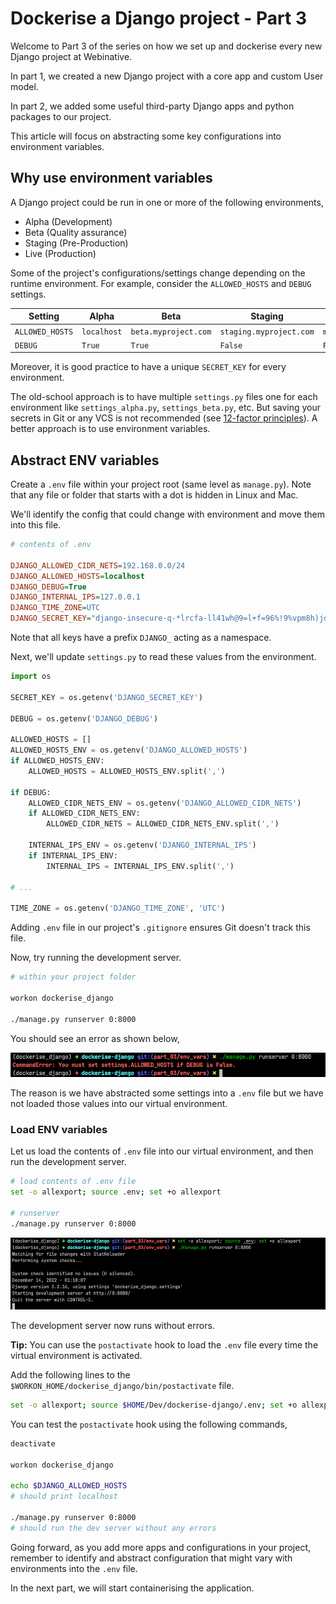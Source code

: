 # Dockerise a Django project - Part 3

Welcome to Part 3 of the series on how we set up and dockerise every new Django project at Webinative.

In part 1, we created a new Django project with a core app and custom User model.

In part 2, we added some useful third-party Django apps and python packages to our project.

This article will focus on abstracting some key configurations into environment variables.

## Why use environment variables

A Django project could be run in one or more of the following environments,

- Alpha   (Development)
- Beta    (Quality assurance)
- Staging (Pre-Production)
- Live    (Production)

Some of the project's configurations/settings change depending on the runtime environment. For example, consider the `ALLOWED_HOSTS` and `DEBUG` settings.

| Setting | Alpha | Beta | Staging | Live |
| --- | --- | --- | --- | --- |
| `ALLOWED_HOSTS` | `localhost` | `beta.myproject.com` | `staging.myproject.com` | `myproject.com` |
| `DEBUG` | `True` | `True` | `False` | `False` |

Moreover, it is good practice to have a unique `SECRET_KEY` for every environment.

The old-school approach is to have multiple `settings.py` files one for each environment like `settings_alpha.py`, `settings_beta.py`, etc. But saving your secrets in Git or any VCS is not recommended (see [12-factor principles](https://12factor.net/)). A better approach is to use environment variables.

## Abstract ENV variables

Create a `.env` file within your project root (same level as `manage.py`). Note that any file or folder that starts with a dot is hidden in Linux and Mac.

We'll identify the config that could change with environment and move them into this file.

```ini
# contents of .env

DJANGO_ALLOWED_CIDR_NETS=192.168.0.0/24
DJANGO_ALLOWED_HOSTS=localhost
DJANGO_DEBUG=True
DJANGO_INTERNAL_IPS=127.0.0.1
DJANGO_TIME_ZONE=UTC
DJANGO_SECRET_KEY="django-insecure-q-*lrcfa-ll41wh@9=l+f=96%!9%vpm8h)jdw)gpw7)i41c94k"
```

Note that all keys have a prefix `DJANGO_` acting as a namespace.

Next, we'll update `settings.py` to read these values from the environment.

```python
import os

SECRET_KEY = os.getenv('DJANGO_SECRET_KEY')

DEBUG = os.getenv('DJANGO_DEBUG')

ALLOWED_HOSTS = []
ALLOWED_HOSTS_ENV = os.getenv('DJANGO_ALLOWED_HOSTS')
if ALLOWED_HOSTS_ENV:
    ALLOWED_HOSTS = ALLOWED_HOSTS_ENV.split(',')

if DEBUG:
    ALLOWED_CIDR_NETS_ENV = os.getenv('DJANGO_ALLOWED_CIDR_NETS')
    if ALLOWED_CIDR_NETS_ENV:
        ALLOWED_CIDR_NETS = ALLOWED_CIDR_NETS_ENV.split(',')

    INTERNAL_IPS_ENV = os.getenv('DJANGO_INTERNAL_IPS')
    if INTERNAL_IPS_ENV:
        INTERNAL_IPS = INTERNAL_IPS_ENV.split(',')

# ...

TIME_ZONE = os.getenv('DJANGO_TIME_ZONE', 'UTC')
```

Adding `.env` file in our project's `.gitignore` ensures Git doesn't track this file.

Now, try running the development server.

```sh
# within your project folder

workon dockerise_django

./manage.py runserver 0:8000
```

You should see an error as shown below,

![runserver without env vars](images/part_3/01-runserver_without_env.png)

The reason is we have abstracted some settings into a `.env` file but we have not loaded those values into our virtual environment.

### Load ENV variables

Let us load the contents of `.env` file into our virtual environment, and then run the development server.

```sh
# load contents of .env file
set -o allexport; source .env; set +o allexport

# runserver
./manage.py runserver 0:8000
```

![runserver with env vars](images/part_3/02-runserver_with_env.png)

The development server now runs without errors.

**Tip:** You can use the `postactivate` hook to load the `.env` file every time the virtual environment is activated.

Add the following lines to the `$WORKON_HOME/dockerise_django/bin/postactivate` file.

```sh
set -o allexport; source $HOME/Dev/dockerise-django/.env; set +o allexport
```

You can test the `postactivate` hook using the following commands,

```sh
deactivate

workon dockerise_django

echo $DJANGO_ALLOWED_HOSTS
# should print localhost

./manage.py runserver 0:8000
# should run the dev server without any errors
```

Going forward, as you add more apps and configurations in your project, remember to identify and abstract configuration that might vary with environments into the `.env` file.

In the next part, we will start containerising the application.
